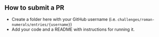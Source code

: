 ## How to submit a PR

- Create a folder here with your GitHub username (i.e. `challenges/roman-numerals/entries/{username}`)
- Add your code and a README with instructions for running it.